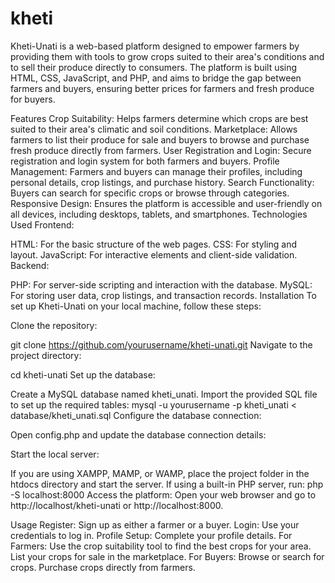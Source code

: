 # kheti
Kheti-Unati is a web-based platform designed to empower farmers by providing them with tools to grow crops suited to their area's conditions and to sell their produce directly to consumers. The platform is built using HTML, CSS, JavaScript, and PHP, and aims to bridge the gap between farmers and buyers, ensuring better prices for farmers and fresh produce for buyers.

Features
Crop Suitability: Helps farmers determine which crops are best suited to their area's climatic and soil conditions.
Marketplace: Allows farmers to list their produce for sale and buyers to browse and purchase fresh produce directly from farmers.
User Registration and Login: Secure registration and login system for both farmers and buyers.
Profile Management: Farmers and buyers can manage their profiles, including personal details, crop listings, and purchase history.
Search Functionality: Buyers can search for specific crops or browse through categories.
Responsive Design: Ensures the platform is accessible and user-friendly on all devices, including desktops, tablets, and smartphones.
Technologies Used
Frontend:

HTML: For the basic structure of the web pages.
CSS: For styling and layout.
JavaScript: For interactive elements and client-side validation.
Backend:

PHP: For server-side scripting and interaction with the database.
MySQL: For storing user data, crop listings, and transaction records.
Installation
To set up Kheti-Unati on your local machine, follow these steps:

Clone the repository:

git clone https://github.com/yourusername/kheti-unati.git
Navigate to the project directory:

cd kheti-unati
Set up the database:

Create a MySQL database named kheti_unati.
Import the provided SQL file to set up the required tables:
mysql -u yourusername -p kheti_unati < database/kheti_unati.sql
Configure the database connection:

Open config.php and update the database connection details:
<?php
$servername = "localhost";
$username = "yourusername";
$password = "yourpassword";
$dbname = "kheti_unati";
?>
Start the local server:

If you are using XAMPP, MAMP, or WAMP, place the project folder in the htdocs directory and start the server.
If using a built-in PHP server, run:
php -S localhost:8000
Access the platform: Open your web browser and go to http://localhost/kheti-unati or http://localhost:8000.

Usage
Register: Sign up as either a farmer or a buyer.
Login: Use your credentials to log in.
Profile Setup: Complete your profile details.
For Farmers:
Use the crop suitability tool to find the best crops for your area.
List your crops for sale in the marketplace.
For Buyers:
Browse or search for crops.
Purchase crops directly from farmers.
